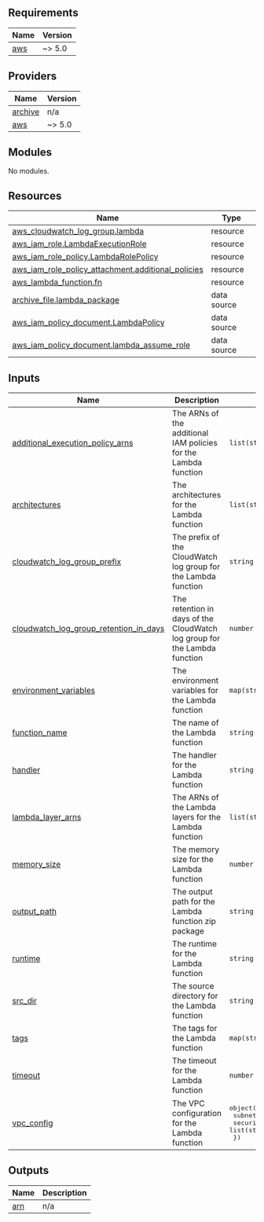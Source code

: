 ## Requirements

| Name | Version |
|------|---------|
| <a name="requirement_aws"></a> [aws](#requirement\_aws) | ~> 5.0 |

## Providers

| Name | Version |
|------|---------|
| <a name="provider_archive"></a> [archive](#provider\_archive) | n/a |
| <a name="provider_aws"></a> [aws](#provider\_aws) | ~> 5.0 |

## Modules

No modules.

## Resources

| Name | Type |
|------|------|
| [aws_cloudwatch_log_group.lambda](https://registry.terraform.io/providers/hashicorp/aws/latest/docs/resources/cloudwatch_log_group) | resource |
| [aws_iam_role.LambdaExecutionRole](https://registry.terraform.io/providers/hashicorp/aws/latest/docs/resources/iam_role) | resource |
| [aws_iam_role_policy.LambdaRolePolicy](https://registry.terraform.io/providers/hashicorp/aws/latest/docs/resources/iam_role_policy) | resource |
| [aws_iam_role_policy_attachment.additional_policies](https://registry.terraform.io/providers/hashicorp/aws/latest/docs/resources/iam_role_policy_attachment) | resource |
| [aws_lambda_function.fn](https://registry.terraform.io/providers/hashicorp/aws/latest/docs/resources/lambda_function) | resource |
| [archive_file.lambda_package](https://registry.terraform.io/providers/hashicorp/archive/latest/docs/data-sources/file) | data source |
| [aws_iam_policy_document.LambdaPolicy](https://registry.terraform.io/providers/hashicorp/aws/latest/docs/data-sources/iam_policy_document) | data source |
| [aws_iam_policy_document.lambda_assume_role](https://registry.terraform.io/providers/hashicorp/aws/latest/docs/data-sources/iam_policy_document) | data source |

## Inputs

| Name | Description | Type | Default | Required |
|------|-------------|------|---------|:--------:|
| <a name="input_additional_execution_policy_arns"></a> [additional\_execution\_policy\_arns](#input\_additional\_execution\_policy\_arns) | The ARNs of the additional IAM policies for the Lambda function | `list(string)` | `[]` | no |
| <a name="input_architectures"></a> [architectures](#input\_architectures) | The architectures for the Lambda function | `list(string)` | <pre>[<br>  "arm64"<br>]</pre> | no |
| <a name="input_cloudwatch_log_group_prefix"></a> [cloudwatch\_log\_group\_prefix](#input\_cloudwatch\_log\_group\_prefix) | The prefix of the CloudWatch log group for the Lambda function | `string` | n/a | yes |
| <a name="input_cloudwatch_log_group_retention_in_days"></a> [cloudwatch\_log\_group\_retention\_in\_days](#input\_cloudwatch\_log\_group\_retention\_in\_days) | The retention in days of the CloudWatch log group for the Lambda function | `number` | `7` | no |
| <a name="input_environment_variables"></a> [environment\_variables](#input\_environment\_variables) | The environment variables for the Lambda function | `map(string)` | `{}` | no |
| <a name="input_function_name"></a> [function\_name](#input\_function\_name) | The name of the Lambda function | `string` | n/a | yes |
| <a name="input_handler"></a> [handler](#input\_handler) | The handler for the Lambda function | `string` | `"index.handler"` | no |
| <a name="input_lambda_layer_arns"></a> [lambda\_layer\_arns](#input\_lambda\_layer\_arns) | The ARNs of the Lambda layers for the Lambda function | `list(string)` | `[]` | no |
| <a name="input_memory_size"></a> [memory\_size](#input\_memory\_size) | The memory size for the Lambda function | `number` | `128` | no |
| <a name="input_output_path"></a> [output\_path](#input\_output\_path) | The output path for the Lambda function zip package | `string` | n/a | yes |
| <a name="input_runtime"></a> [runtime](#input\_runtime) | The runtime for the Lambda function | `string` | `"nodejs20.x"` | no |
| <a name="input_src_dir"></a> [src\_dir](#input\_src\_dir) | The source directory for the Lambda function | `string` | n/a | yes |
| <a name="input_tags"></a> [tags](#input\_tags) | The tags for the Lambda function | `map(string)` | `{}` | no |
| <a name="input_timeout"></a> [timeout](#input\_timeout) | The timeout for the Lambda function | `number` | `5` | no |
| <a name="input_vpc_config"></a> [vpc\_config](#input\_vpc\_config) | The VPC configuration for the Lambda function | <pre>object({<br>    subnet_ids         = list(string)<br>    security_group_ids = list(string)<br>  })</pre> | `null` | no |

## Outputs

| Name | Description |
|------|-------------|
| <a name="output_arn"></a> [arn](#output\_arn) | n/a |
